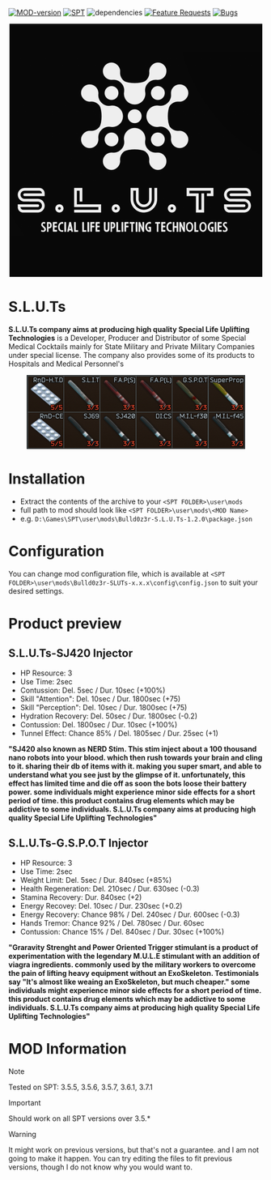 [![MOD-version](https://img.shields.io/badge/MOD%20version-1.2.0-green)](https://github.com/Bulld0z3r-SPT/S.L.U.Ts/releases) [![SPT](https://img.shields.io/badge/SPT%20version-3.7.1-blue)](https://hub.sp-tarkov.com/files/file/16-spt-aki/#versions) ![dependencies](https://img.shields.io/badge/dependencies-none-green) [![Feature Requests](https://img.shields.io/github/issues/Bulld0z3r-SPT/S.L.U.Ts/feature-request.svg)](https://github.com/Bulld0z3r-SPT/S.L.U.Ts/issues?q=is%3Aopen+is%3Aissue+label%3Afeature-request+sort%3Areactions-%2B1-desc) [![Bugs](https://img.shields.io/github/issues/Bulld0z3r-SPT/S.L.U.Ts/bug.svg)](https://github.com/Bulld0z3r-SPT/S.L.U.Ts/issues?utf8=✓&q=is%3Aissue+is%3Aopen+label%3Abug)

<p align="center">
    <img src="/content/SLUTs_logo.png" height="500">
</p>

# S.L.U.Ts
**S.L.U.Ts company aims at producing high quality Special Life Uplifting Technologies** is a Developer, Producer and Distributor of some Special Medical Cocktails mainly for State Military and Private Military Companies under special license.
The company also provides some of its products to Hospitals and Medical Personnel's

<p align="center">
    <img src="content/sluts_all.png" height="146">
</p>

# Installation
- Extract the contents of the archive to your `<SPT FOLDER>\user\mods`
- full path to mod should look like `<SPT FOLDER>\user\mods\<MOD Name>`
- e.g. `D:\Games\SPT\user\mods\Bulld0z3r-S.L.U.Ts-1.2.0\package.json`

# Configuration
You can change mod configuration file, which is available at `<SPT FOLDER>\user\mods\Bulld0z3r-SLUTs-x.x.x\config\config.json` to suit your desired settings.

# Product preview

## S.L.U.Ts-SJ420 Injector
- HP Resource: 3
- Use Time: 2sec
- Contussion: Del. 5sec / Dur. 10sec (+100%)
- Skill "Attention": Del. 10sec / Dur. 1800sec (+75)
- Skill "Perception": Del. 10sec / Dur. 1800sec (+75)
- Hydration Recovery: Del. 50sec / Dur. 1800sec (-0.2)
- Contussion: Del. 1800sec / Dur. 10sec (+100%)
- Tunnel Effect: Chance 85% / Del. 1805sec / Dur. 25sec (+1)

**"SJ420 also known as NERD Stim. This stim inject about a 100 thousand nano robots into your blood. which then rush towards your brain and cling to it. sharing their db of items with it. making you super smart, and able to understand what you see just by the glimpse of it. unfortunately, this effect has limited time and die off as soon the bots loose their battery power. some individuals might experience minor side effects for a short period of time. this product contains drug elements which may be addictive to some individuals. S.L.U.Ts company aims at producing high quality Special Life Uplifting Technologies"**


## S.L.U.Ts-G.S.P.O.T Injector
- HP Resource: 3
- Use Time: 2sec
- Weight Limit: Del. 5sec / Dur. 840sec (+85%)
- Health Regeneration: Del. 210sec / Dur. 630sec (-0.3)
- Stamina Recovery: Dur. 840sec (+2)
- Energy Recovey: Del. 10sec / Dur. 230sec (+0.2)
- Energy Recovery: Chance 98% / Del. 240sec / Dur. 600sec (-0.3)
- Hands Tremor: Chance 92% / Del. 780sec / Dur. 60sec
- Contussion: Chance 15% / Del. 840sec / Dur. 30sec (+100%)

**"Graravity Strenght and Power Oriented Trigger stimulant is a product of experimentation with the legendary M.U.L.E stimulant with an addition of viagra ingredients. commonly used by the military workers to overcome the pain of lifting heavy equipment without an ExoSkeleton. Testimonials say "It's almost like weaing an ExoSkeleton, but much cheaper." some individuals might experience minor side effects for a short period of time. this product contains drug elements which may be addictive to some individuals. S.L.U.Ts company aims at producing high quality Special Life Uplifting Technologies"**

# MOD Information

> [!NOTE]
> Tested on SPT: 3.5.5, 3.5.6, 3.5.7, 3.6.1, 3.7.1

> [!IMPORTANT]
> Should work on all SPT versions over 3.5.*

> [!WARNING]
> It might work on previous versions, but that's not a guarantee. and I am not going to make it happen.
> You can try editing the files to fit previous versions, though I do not know why you would want to.
